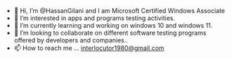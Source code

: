 - 👋 Hi, I’m @HassanGilani and I am Microsoft Certified Windows Associate
- 👀 I’m interested in apps and programs testing activities.
- 🌱 I’m currently learning and working on windows 10 and windows 11.
- 💞️ I’m looking to collaborate on different software testing programs offered by developers and companies..
- 📫 How to reach me ... interlocutor1980@gmail.com

<!---
HassanGilani/HassanGilani is a ✨ special ✨ repository because its `README.md` (this file) appears on your GitHub profile.
You can click the Preview link to take a look at your changes.
--->
